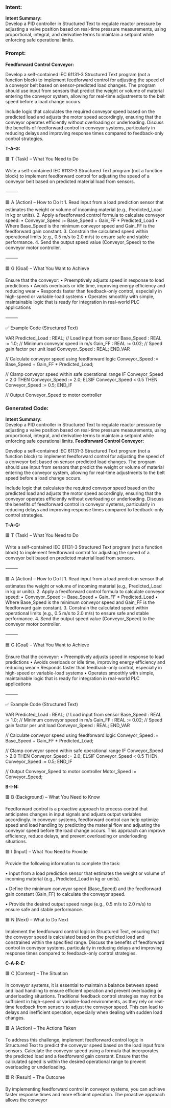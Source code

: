 ### Intent:
**Intent Summary:**  
Develop a PID controller in Structured Text to regulate reactor pressure by adjusting a valve position based on real-time pressure measurements, using proportional, integral, and derivative terms to maintain a setpoint while enforcing safe operational limits.

### Prompt:
**Feedforward Control Conveyor:**

Develop a self-contained IEC 61131-3 Structured Text program (not a function block) to implement feedforward control for adjusting the speed of a conveyor belt based on sensor-predicted load changes. The program should use input from sensors that predict the weight or volume of material entering the conveyor system, allowing for real-time adjustments to the belt speed before a load change occurs.

Include logic that calculates the required conveyor speed based on the predicted load and adjusts the motor speed accordingly, ensuring that the conveyor operates efficiently without overloading or underloading. Discuss the benefits of feedforward control in conveyor systems, particularly in reducing delays and improving response times compared to feedback-only control strategies.

**T-A-G:**

🟥 T (Task) – What You Need to Do

Write a self-contained IEC 61131-3 Structured Text program (not a function block) to implement feedforward control for adjusting the speed of a conveyor belt based on predicted material load from sensors.

⸻

🟩 A (Action) – How to Do It
	1.	Read input from a load prediction sensor that estimates the weight or volume of incoming material (e.g., Predicted_Load in kg or units).
	2.	Apply a feedforward control formula to calculate conveyor speed:
	•	Conveyor_Speed := Base_Speed + Gain_FF * Predicted_Load
	•	Where Base_Speed is the minimum conveyor speed and Gain_FF is the feedforward gain constant.
	3.	Constrain the calculated speed within operational limits (e.g., 0.5 m/s to 2.0 m/s) to ensure safe and stable performance.
	4.	Send the output speed value (Conveyor_Speed) to the conveyor motor controller.

⸻

🟦 G (Goal) – What You Want to Achieve

Ensure that the conveyor:
	•	Preemptively adjusts speed in response to load predictions
	•	Avoids overloads or idle time, improving energy efficiency and reducing wear
	•	Responds faster than feedback-only control, especially in high-speed or variable-load systems
	•	Operates smoothly with simple, maintainable logic that is ready for integration in real-world PLC applications

⸻

✅ Example Code (Structured Text)

VAR
    Predicted_Load : REAL;         // Load input from sensor
    Base_Speed : REAL := 1.0;      // Minimum conveyor speed in m/s
    Gain_FF : REAL := 0.02;        // Speed gain factor per unit load
    Conveyor_Speed : REAL;
END_VAR

// Calculate conveyor speed using feedforward logic
Conveyor_Speed := Base_Speed + Gain_FF * Predicted_Load;

// Clamp conveyor speed within safe operational range
IF Conveyor_Speed > 2.0 THEN
    Conveyor_Speed := 2.0;
ELSIF Conveyor_Speed < 0.5 THEN
    Conveyor_Speed := 0.5;
END_IF

// Output Conveyor_Speed to motor controller

### Generated Code:
**Intent Summary:**  
Develop a PID controller in Structured Text to regulate reactor pressure by adjusting a valve position based on real-time pressure measurements, using proportional, integral, and derivative terms to maintain a setpoint while enforcing safe operational limits.
**Feedforward Control Conveyor:**

Develop a self-contained IEC 61131-3 Structured Text program (not a function block) to implement feedforward control for adjusting the speed of a conveyor belt based on sensor-predicted load changes. The program should use input from sensors that predict the weight or volume of material entering the conveyor system, allowing for real-time adjustments to the belt speed before a load change occurs.

Include logic that calculates the required conveyor speed based on the predicted load and adjusts the motor speed accordingly, ensuring that the conveyor operates efficiently without overloading or underloading. Discuss the benefits of feedforward control in conveyor systems, particularly in reducing delays and improving response times compared to feedback-only control strategies.

**T-A-G:**

🟥 T (Task) – What You Need to Do

Write a self-contained IEC 61131-3 Structured Text program (not a function block) to implement feedforward control for adjusting the speed of a conveyor belt based on predicted material load from sensors.

⸻

🟩 A (Action) – How to Do It
	1.	Read input from a load prediction sensor that estimates the weight or volume of incoming material (e.g., Predicted_Load in kg or units).
	2.	Apply a feedforward control formula to calculate conveyor speed:
	•	Conveyor_Speed := Base_Speed + Gain_FF * Predicted_Load
	•	Where Base_Speed is the minimum conveyor speed and Gain_FF is the feedforward gain constant.
	3.	Constrain the calculated speed within operational limits (e.g., 0.5 m/s to 2.0 m/s) to ensure safe and stable performance.
	4.	Send the output speed value (Conveyor_Speed) to the conveyor motor controller.

⸻

🟦 G (Goal) – What You Want to Achieve

Ensure that the conveyor:
	•	Preemptively adjusts speed in response to load predictions
	•	Avoids overloads or idle time, improving energy efficiency and reducing wear
	•	Responds faster than feedback-only control, especially in high-speed or variable-load systems
	•	Operates smoothly with simple, maintainable logic that is ready for integration in real-world PLC applications

⸻

✅ Example Code (Structured Text)

VAR
    Predicted_Load : REAL;         // Load input from sensor
    Base_Speed : REAL := 1.0;      // Minimum conveyor speed in m/s
    Gain_FF : REAL := 0.02;        // Speed gain factor per unit load
    Conveyor_Speed : REAL;
END_VAR

// Calculate conveyor speed using feedforward logic
Conveyor_Speed := Base_Speed + Gain_FF * Predicted_Load;

// Clamp conveyor speed within safe operational range
IF Conveyor_Speed > 2.0 THEN
    Conveyor_Speed := 2.0;
ELSIF Conveyor_Speed < 0.5 THEN
    Conveyor_Speed := 0.5;
END_IF

// Output Conveyor_Speed to motor controller
Motor_Speed := Conveyor_Speed;

**B-I-N:**

🟥 B (Background) – What You Need to Know

Feedforward control is a proactive approach to process control that anticipates changes in input signals and adjusts output variables accordingly. In conveyor systems, feedforward control can help optimize speed and load handling by predicting the material flow and adjusting the conveyor speed before the load change occurs. This approach can improve efficiency, reduce delays, and prevent overloading or underloading situations.

🟩 I (Input) – What You Need to Provide

Provide the following information to complete the task:

•	Input from a load prediction sensor that estimates the weight or volume of incoming material (e.g., Predicted_Load in kg or units).

•	Define the minimum conveyor speed (Base_Speed) and the feedforward gain constant (Gain_FF) to calculate the conveyor speed.

•	Provide the desired output speed range (e.g., 0.5 m/s to 2.0 m/s) to ensure safe and stable performance.

🟦 N (Next) – What to Do Next

Implement the feedforward control logic in Structured Text, ensuring that the conveyor speed is calculated based on the predicted load and constrained within the specified range. Discuss the benefits of feedforward control in conveyor systems, particularly in reducing delays and improving response times compared to feedback-only control strategies.

**C-A-R-E:**

🟥 C (Context) – The Situation

In conveyor systems, it is essential to maintain a balance between speed and load handling to ensure efficient operation and prevent overloading or underloading situations. Traditional feedback control strategies may not be sufficient in high-speed or variable-load environments, as they rely on real-time feedback from sensors to adjust the conveyor speed. This can lead to delays and inefficient operation, especially when dealing with sudden load changes.

🟩 A (Action) – The Actions Taken

To address this challenge, implement feedforward control logic in Structured Text to predict the conveyor speed based on the load input from sensors. Calculate the conveyor speed using a formula that incorporates the predicted load and a feedforward gain constant. Ensure that the calculated speed is within the desired operational range to prevent overloading or underloading.

🟦 R (Result) – The Outcome

By implementing feedforward control in conveyor systems, you can achieve faster response times and more efficient operation. The proactive approach allows the conveyor
